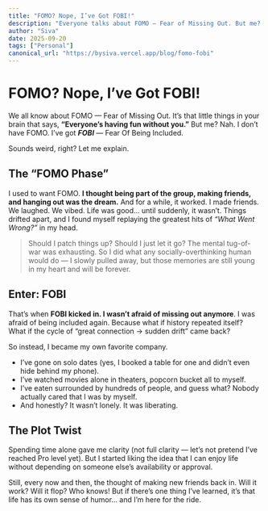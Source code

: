 ```yaml
---
title: "FOMO? Nope, I’ve Got FOBI!"
description: "Everyone talks about FOMO — Fear of Missing Out. But me? I’ve got FOBI: Fear of Being Included. This is my funny little journey from chasing friends to mastering the art of solo adventures"
author: "Siva"
date: 2025-09-20
tags: ["Personal"]
canonical_url: "https://bysiva.vercel.app/blog/fomo-fobi"
---
```


# FOMO? Nope, I’ve Got FOBI!
We all know about FOMO — Fear of Missing Out. It’s that little things in your brain that says, **“Everyone’s having fun without you.”** But me? Nah. I don’t have FOMO. I’ve got **_FOBI_** — Fear Of Being Included.

Sounds weird, right? Let me explain.

## The “FOMO Phase”
I used to want FOMO. **I thought being part of the group, making friends, and hanging out was the dream.** And for a while, it worked. I made friends. We laughed. We vibed. Life was good… until suddenly, it wasn’t. Things drifted apart, and I found myself replaying the greatest hits of _“What Went Wrong?”_ in my head.

> Should I patch things up? Should I just let it go? The mental tug-of-war was exhausting. So I did what any socially-overthinking human would do — I slowly pulled away, but those memories are still young in my heart and will be forever.

## Enter: FOBI
That’s when **FOBI kicked in. I wasn’t afraid of missing out anymore**. I was afraid of being included again. Because what if history repeated itself? What if the cycle of “great connection → sudden drift” came back?

So instead, I became my own favorite company.
- I’ve gone on solo dates (yes, I booked a table for one and didn’t even hide behind my phone).
- I’ve watched movies alone in theaters, popcorn bucket all to myself.
- I’ve eaten surrounded by hundreds of people, and guess what? Nobody actually cared that I was by myself.
- And honestly? It wasn’t lonely. It was liberating.

## The Plot Twist
Spending time alone gave me clarity (not full clarity — let’s not pretend I’ve reached Pro level yet). But I started liking the idea that I can enjoy life without depending on someone else’s availability or approval.  

Still, every now and then, the thought of making new friends back in. Will it work? Will it flop? Who knows! But if there’s one thing I’ve learned, it’s that life has its own sense of humor… and I’m here for the ride.